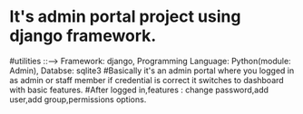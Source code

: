 # It's admin portal project using django framework.
#utilities ::--> Framework:            django,
                 Programming Language: Python(module: Admin),
                 Databse:              sqlite3
#Basically it's an admin portal where you logged in as admin or staff member if credential is correct it switches to dashboard with basic features.
#After logged in,features : change password,add user,add group,permissions options. 
